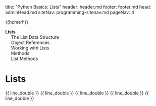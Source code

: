 <frontmatter>
title: "Python Basics: Lists"
header: header.md
footer: footer.md
head: adminHead.md
siteNav: programming-sitenav.md
pageNav: 4
</frontmatter>

<div class="website-content" id="main">
<div id="toc">

{{home↑}}
* [**Lists**](#lists)
  * [The List Data Structure](#the-list-data-structure)
  * [Object References](#object-references)
  * [Working with Lists](#working-with-lists)
  * [Methods](#methods)
  * [List Methods](#list-methods)
  
</div>
<div id="main">

# Lists

<include src="../lists-intro/text.md" />{{ line_double }}
<include src="../objectReferences/text.md" />{{ line_double }}
<include src="../lists-workingWith/text.md" />{{ line_double }}
<include src="../methods/text.md" />{{ line_double }}
<include src="../lists-methods/text.md" />{{ line_double }}

</div>
</div>